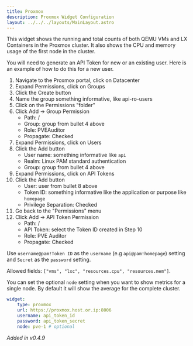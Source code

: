 ```yaml
---
title: Proxmox
description: Proxmox Widget Configuration
layout: ../../../layouts/MainLayout.astro
---
```


This widget shows the running and total counts of both QEMU VMs and LX Containers in the Proxmox cluster. It also shows the CPU and memory usage of the first node in the cluster.

You will need to generate an API Token for new or an existing user. Here is an example of how to do this for a new user.

1. Navigate to the Proxmox portal, click on Datacenter
2. Expand Permissions, click on Groups
3. Click the Create button
4. Name the group something informative, like api-ro-users
5. Click on the Permissions "folder"
6. Click Add -> Group Permission
    - Path: /
    - Group: group from bullet 4 above
    - Role: PVEAuditor
    - Propagate: Checked
7. Expand Permissions, click on Users
8. Click the Add button
    - User name: something informative like `api`
    - Realm: Linux PAM standard authentication
    - Group: group from bullet 4 above
9. Expand Permissions, click on API Tokens
10. Click the Add button
    - User: user from bullet 8 above
    - Token ID: something informative like the application or purpose like `homepage`
    - Privilege Separation: Checked
11. Go back to the "Permissions" menu
12. Click Add -> API Token Permission
    - Path: /
    - API Token: select the Token ID created in Step 10
    - Role: PVE Auditor
    - Propagate: Checked

Use `username@pam!Token ID` as the `username` (e.g `api@pam!homepage`) setting and `Secret` as the `password` setting.

Allowed fields: `["vms", "lxc", "resources.cpu", "resources.mem"]`.

You can set the optional `node` setting when you want to show metrics for a single node. By default it will show the average for the complete cluster.

```yaml
widget:
    type: proxmox
    url: https://proxmox.host.or.ip:8006
    username: api_token_id
    password: api_token_secret
    node: pve-1 # optional
```

*Added in v0.4.9*
